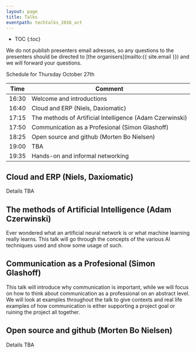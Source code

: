 ```yaml
---
layout: page
title: Talks
eventpath: techtalks_2016_oct
---
```


* TOC
{:toc}



We do not publish presenters email adresses, so any questions to the presenters should be directed to [the organisers](mailto:{{ site.email }}) and we will forward your questions.


Schedule for Thursday October 27th 


| Time  | Comment |
| ------------- | ------------- |
| 16:30 | Welcome and introductions |
| 16:40 | Cloud and ERP (Niels, Daxiomatic) |
| 17:15 | The methods of Artificial Intelligence (Adam Czerwinski) |
| 17:50 | Communication as a Profesional (Simon Glashoff) |
| 18:25 | Open source and github (Morten Bo Nielsen) |
| 19:00 | TBA |
| 19:35 | Hands-on and informal networking |


Cloud and ERP (Niels, Daxiomatic)
-----------------------------------

Details TBA


The methods of Artificial Intelligence (Adam Czerwinski)
--------------------------------------
 
Ever wondered what an artificial neural network is or what machine learning really learns. This talk will go through the concepts of the various AI techniques used and show some usage of such. 


Communication as a Profesional (Simon Glashoff)
---------------------------------

This talk will introduce why communication is important, while we will focus on how to think about communication as a professional on an abstract level. We will look at examples throughout the talk to give contexts and real life examples of how communication is either supporting a project goal or ruining the project all together.

Open source and github (Morten Bo Nielsen)
----------------------------------------------

Details TBA



